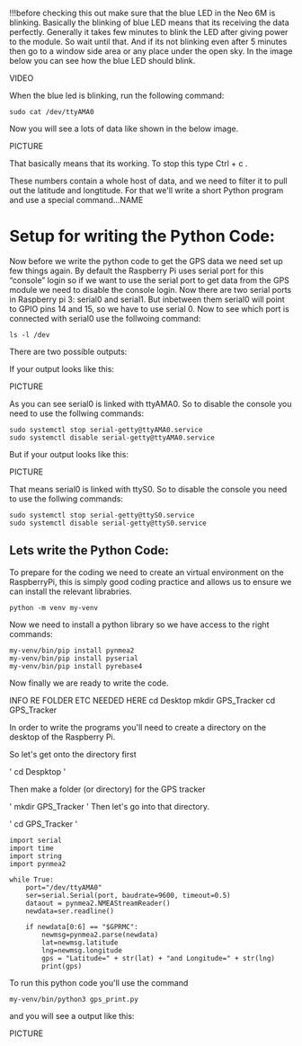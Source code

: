 
!!!before checking this out make sure that the blue LED in the Neo 6M is blinking. Basically the blinking of blue LED
means that its receiving the data perfectly. Generally it takes few minutes to blink the LED after giving power to the
module. So wait until that. And if its not blinking even after 5 minutes then go to a window side area or any place
under the open sky. In the image below you can see how the blue LED should blink.

VIDEO

When the blue led is blinking, run the following command:

`
sudo cat /dev/ttyAMA0
`

Now you will see a lots of data like shown in the below image. 

PICTURE

That basically means that its working. To stop this type Ctrl + c .

These numbers contain a whole host of data, and we need to filter it to pull out the latitude and longtitude. For that we'll write a short Python program and use a special command...NAME

# Setup for writing the Python Code:

Now before we write the python code to get the GPS data we need set up few things again. By default the Raspberry Pi uses serial port for this “console” login so if we want to use the serial port to get data from the GPS module we need to disable the console login. Now there are two serial ports in Raspberry pi 3: serial0 and serial1. But inbetween them serial0 will point to GPIO pins 14 and 15, so we have to use serial 0. Now to see which port is connected with serial0 use the follwoing command:

`
ls -l /dev
`

There are two possible outputs:

If your output looks like this:

PICTURE

As you can see serial0 is linked with ttyAMA0. So to disable the console you need to use the follwing commands:

```
sudo systemctl stop serial-getty@ttyAMA0.service
sudo systemctl disable serial-getty@ttyAMA0.service
```

But if your output looks like this:

PICTURE

That means serial0 is linked with ttyS0. So to disable the console you need to use the follwing commands:

```
sudo systemctl stop serial-getty@ttyS0.service
sudo systemctl disable serial-getty@ttyS0.service
```

## Lets write the Python Code:

To prepare for the coding we need to create an virtual environment on the RaspberryPi, this is simply good coding practice and allows us to ensure we can install the relevant librabries. 

`
python -m venv my-venv
`

Now we need to install a python library so we have access to the right commands:

```
my-venv/bin/pip install pynmea2
my-venv/bin/pip install pyserial
my-venv/bin/pip install pyrebase4
```

Now finally we are ready to write the code.

INFO RE FOLDER ETC NEEDED HERE
cd Desktop
mkdir GPS_Tracker
cd GPS_Tracker

In order to write the programs you'll need to create a directory on the desktop of the Raspberry Pi.

So let's get onto the directory first

'
cd Despktop
'

Then make a folder (or directory) for the GPS tracker

'
mkdir GPS_Tracker
'
Then let's go into that directory.

'
cd GPS_Tracker
'

```
import serial
import time
import string
import pynmea2

while True:
	port="/dev/ttyAMA0"
	ser=serial.Serial(port, baudrate=9600, timeout=0.5)
	dataout = pynmea2.NMEAStreamReader()
	newdata=ser.readline()

	if newdata[0:6] == "$GPRMC":
		newmsg=pynmea2.parse(newdata)
		lat=newmsg.latitude
		lng=newmsg.longitude
		gps = "Latitude=" + str(lat) + "and Longitude=" + str(lng)
		print(gps)

```

To run this python code you'll use the command

`
my-venv/bin/python3 gps_print.py
`


and you will see a output like this:

PICTURE


